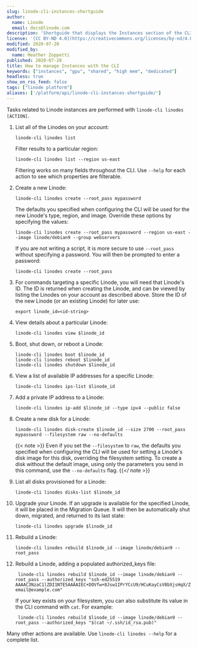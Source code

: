 ```yaml
---
slug: linode-cli-instances-shortguide
author:
  name: Linode
  email: docs@linode.com
description: 'Shortguide that displays the Instances section of the CLI guide.'
license: '[CC BY-ND 4.0](https://creativecommons.org/licenses/by-nd/4.0)'
modified: 2020-07-20
modified_by:
  name: Heather Zoppetti
published: 2020-07-20
title: How to manage Instances with the CLI
keywords: ["instances", "gpu", "shared", "high mem", "dedicated"]
headless: true
show_on_rss_feed: false
tags: ["linode platform"]
aliases: ['/platform/api/linode-cli-instances-shortguide/']
---
```


Tasks related to Linode instances are performed with `linode-cli linodes [ACTION]`.

1.  List all of the Linodes on your account:

        linode-cli linodes list

    Filter results to a particular region:

        linode-cli linodes list --region us-east

    Filtering works on many fields throughout the CLI. Use `--help` for each action to see which properties are filterable.

1.  Create a new Linode:

        linode-cli linodes create --root_pass mypassword

    The defaults you specified when configuring the CLI will be used for the new Linode's type, region, and image. Override these options by specifying the values:

        linode-cli linodes create --root_pass mypassword --region us-east --image linode/debian9 --group webservers

    If you are not writing a script, it is more secure to use `--root_pass` without specifying a password. You will then be prompted to enter a password:

        linode-cli linodes create --root_pass

1.  For commands targeting a specific Linode, you will need that Linode's ID. The ID is returned when creating the Linode, and can be viewed by listing the Linodes on your account as described above. Store the ID of the new Linode (or an existing Linode) for later use:

        export linode_id=<id-string>

1.  View details about a particular Linode:

        linode-cli linodes view $linode_id

1.  Boot, shut down, or reboot a Linode:

        linode-cli linodes boot $linode_id
        linode-cli linodes reboot $linode_id
        linode-cli linodes shutdown $linode_id

1.  View a list of available IP addresses for a specific Linode:

        linode-cli linodes ips-list $linode_id

1.  Add a private IP address to a Linode:

        linode-cli linodes ip-add $linode_id --type ipv4 --public false

1.  Create a new disk for a Linode:

        linode-cli linodes disk-create $linode_id --size 2700 --root_pass mypassword --filesystem raw --no-defaults

    {{< note >}}
Even if you set the `--filesystem` to `raw`, the defaults you specified when configuring the CLI will be used for setting a Linode's disk image for this disk, overriding the filesystem setting. To create a disk without the default image, using only the parameters you send in this command, use the `--no-defaults` flag.
{{</ note >}}

1.  List all disks provisioned for a Linode:

        linode-cli linodes disks-list $linode_id

1.  Upgrade your Linode. If an upgrade is available for the specified Linode, it will be placed in the Migration Queue. It will then be automatically shut down, migrated, and returned to its last state:

        linode-cli linodes upgrade $linode_id

1.  Rebuild a Linode:

        linode-cli linodes rebuild $linode_id --image linode/debian9 --root_pass

1. Rebuild a Linode, adding a populated authorized_keys file:

        linode-cli linodes rebuild $linode_id --image linode/debian9 --root_pass --authorized_keys "ssh-ed25519 AAAAC3NzaC1lZDI1NTE5AAAAIEC+DOVfw+8Jsw1IPrYCcU9/HCuKayCsV8bXjsHqX/Zq email@example.com"

    If your key exists on your filesystem, you can also substitute its value in the CLI command with `cat`. For example:

        linode-cli linodes rebuild $linode_id --image linode/debian9 --root_pass --authorized_keys "$(cat ~/.ssh/id_rsa.pub)"

Many other actions are available. Use `linode-cli linodes --help` for a complete list.
